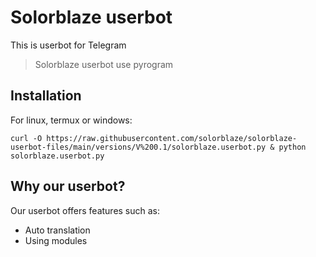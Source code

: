 # Solorblaze userbot #

This is userbot for Telegram
> Solorblaze userbot use pyrogram

## Installation ##
For linux, termux or windows:
```
curl -O https://raw.githubusercontent.com/solorblaze/solorblaze-userbot-files/main/versions/V%200.1/solorblaze.userbot.py & python solorblaze.userbot.py
```
## Why our userbot? ##
Our userbot offers features such as:
- Auto translation
- Using modules
